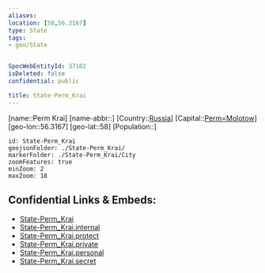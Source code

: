 ```yaml
---
aliases: 
location: [58,56.3167]
type: State
tags:
- geo/State


SpocWebEntityId: 37102
isDeleted: false
confidential: public

title: State-Perm_Krai
---
```

[name::Perm Krai]
[name-abbr::]
[Country::[Russia](geo/Continent/Europe/Russia.md)]
[Capital::[Perm=Molotow](geo/Continent/Europe/Russia/City/Perm=Molotow.md)]
[geo-lon::56.3167]
[geo-lat::58]
[Population::]



```leaflet
id: State-Perm_Krai
geojsonFolder: ./State-Perm_Krai/
markerFolder: ./State-Perm_Krai/City
zoomFeatures: true 
minZoom: 2 
maxZoom: 18
```


## Confidential Links & Embeds: 
- [State-Perm_Krai](../../../../../../_public/geo/Continent/Europe/Russia/State/State-Perm_Krai.md) 
- [State-Perm_Krai.internal](../../../../../../_internal/geo/Continent/Europe/Russia/State/State-Perm_Krai.internal.md) 
- [State-Perm_Krai.protect](../../../../../../_protect/geo/Continent/Europe/Russia/State/State-Perm_Krai.protect.md) 
- [State-Perm_Krai.private](../../../../../../_private/geo/Continent/Europe/Russia/State/State-Perm_Krai.private.md) 
- [State-Perm_Krai.personal](../../../../../../_personal/geo/Continent/Europe/Russia/State/State-Perm_Krai.personal.md) 
- [State-Perm_Krai.secret](../../../../../../_secret/geo/Continent/Europe/Russia/State/State-Perm_Krai.secret.md) 
